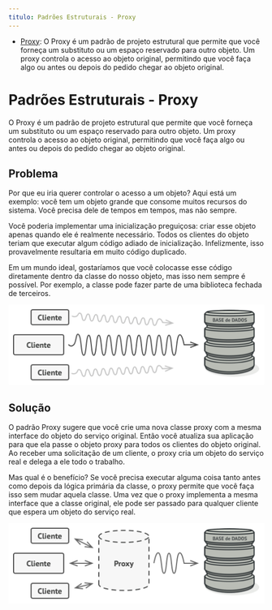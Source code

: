 ```yaml
---
titulo: Padrões Estruturais - Proxy
---
```

- [Proxy](https://refactoring.guru/pt-br/design-patterns/proxy): O Proxy é um padrão de projeto estrutural que permite que você forneça um substituto ou um espaço reservado para outro objeto. Um proxy controla o acesso ao objeto original, permitindo que você faça algo ou antes ou depois do pedido chegar ao objeto original.

# Padrões Estruturais - Proxy

O Proxy é um padrão de projeto estrutural que permite que você forneça um substituto ou um espaço reservado para outro objeto. Um proxy controla o acesso ao objeto original, permitindo que você faça algo ou antes ou depois do pedido chegar ao objeto original.

## Problema

Por que eu iria querer controlar o acesso a um objeto? Aqui está um exemplo: você tem um objeto grande que consome muitos recursos do sistema. Você precisa dele de tempos em tempos, mas não sempre.

Você poderia implementar uma inicialização preguiçosa: criar esse objeto apenas quando ele é realmente necessário. Todos os clientes do objeto teriam que executar algum código adiado de inicialização. Infelizmente, isso provavelmente resultaria em muito código duplicado.

Em um mundo ideal, gostaríamos que você colocasse esse código diretamente dentro da classe do nosso objeto, mas isso nem sempre é possível. Por exemplo, a classe pode fazer parte de uma biblioteca fechada de terceiros.

![](01-padroes-estruturais-proxy___01.png)

## Solução

O padrão Proxy sugere que você crie uma nova classe proxy com a mesma interface do objeto do serviço original. Então você atualiza sua aplicação para que ela passe o objeto proxy para todos os clientes do objeto original. Ao receber uma solicitação de um cliente, o proxy cria um objeto do serviço real e delega a ele todo o trabalho.

Mas qual é o benefício? Se você precisa executar alguma coisa tanto antes como depois da lógica primária da classe, o proxy permite que você faça isso sem mudar aquela classe. Uma vez que o proxy implementa a mesma interface que a classe original, ele pode ser passado para qualquer cliente que espera um objeto do serviço real.

![](01-padroes-estruturais-proxy___02.png)
